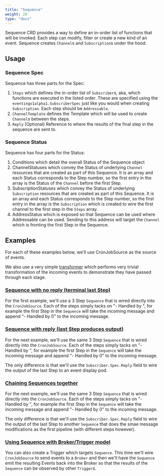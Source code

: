 ```yaml
---
title: "Sequence"
weight: 20
type: "docs"
---
```


Sequence CRD provides a way to define an in-order list of functions that will be
invoked. Each step can modify, filter or create a new kind of an event. Sequence
creates `Channel`s and `Subscription`s under the hood.

## Usage

### Sequence Spec

Sequence has three parts for the Spec:

1. `Steps` which defines the in-order list of `Subscriber`s, aka, which
   functions are executed in the listed order. These are specified using the
   `eventingv1alpha1.SubscriberSpec` just like you would when creating
   `Subscription`. Each step should be `Addressable`.
1. `ChannelTemplate` defines the Template which will be used to create
   `Channel`s between the steps.
1. `Reply` (Optional) Reference to where the results of the final step in the
   sequence are sent to.

### Sequence Status

Sequence has four parts for the Status:

1. Conditions which detail the overall Status of the Sequence object
1. ChannelStatuses which convey the Status of underlying `Channel` resources
   that are created as part of this Sequence. It is an array and each Status
   corresponds to the Step number, so the first entry in the array is the Status
   of the `Channel` before the first Step.
1. SubscriptionStatuses which convey the Status of underlying `Subscription`
   resources that are created as part of this Sequence. It is an array and each
   Status corresponds to the Step number, so the first entry in the array is the
   `Subscription` which is created to wire the first channel to the first step
   in the `Steps` array.
1. AddressStatus which is exposed so that Sequence can be used where Addressable
   can be used. Sending to this address will target the `Channel` which is
   fronting the first Step in the Sequence.

## Examples

For each of these examples below, we'll use
CronJobSource as the source of events.

We also use a very simple
[transformer](https://github.com/vaikas-google/transformer) which performs very
trivial transformation of the incoming events to demonstrate they have passed
through each stage.

### [Sequence with no reply (terminal last Step)](../samples/sequence/sequence-terminal/README.md)

For the first example, we'll use a 3 Step `Sequence` that is wired directly into
the `CronJobSource`. Each of the steps simply tacks on "- Handled by
<STEP NUMBER>", for example the first Step in the `Sequence` will take the
incoming message and append "- Handled by 0" to the incoming message.

### [Sequence with reply (last Step produces output)](../samples/sequence/sequence-reply-to-event-display/README.md)

For the next example, we'll use the same 3 Step `Sequence` that is wired
directly into the `CronJobSource`. Each of the steps simply tacks on "- Handled
by <STEP NUMBER>", for example the first Step in the `Sequence` will take the
incoming message and append "- Handled by 0" to the incoming message.

The only difference is that we'll use the `Subscriber.Spec.Reply` field to wire
the output of the last Step to an event display pod.

### [Chaining Sequences together](../samples/sequence/sequence-reply-to-sequence/README.md)

For the next example, we'll use the same 3 Step `Sequence` that is wired
directly into the `CronJobSource`. Each of the steps simply tacks on "- Handled
by <STEP NUMBER>", for example the first Step in the `Sequence` will take the
incoming message and append "- Handled by 0" to the incoming message.

The only difference is that we'll use the `Subscriber.Spec.Reply` field to wire
the output of the last Step to another `Sequence` that does the smae message
modifications as the first pipeline (with different steps however).

### [Using Sequence with Broker/Trigger model](../samples/sequence/sequence-with-broker-trigger/README.md)

You can also create a Trigger which targets `Sequence`. This time we'll wire
`CronJobSource` to send events to a `Broker` and then we'll have the `Sequence`
emit the resulting Events back into the Broker so that the results of the
`Sequence` can be observed by other `Trigger`s.
